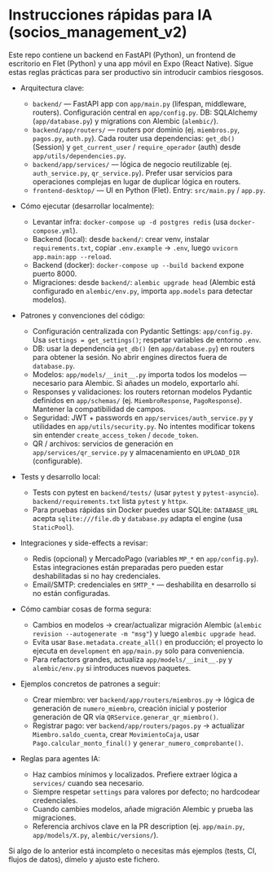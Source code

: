 <!-- .github/copilot-instructions.md - Instrucciones para agentes de IA trabajando en este repo -->

# Instrucciones rápidas para IA (socios_management_v2)

Este repo contiene un backend en FastAPI (Python), un frontend de escritorio en Flet (Python) y una app móvil en Expo (React Native). Sigue estas reglas prácticas para ser productivo sin introducir cambios riesgosos.

- Arquitectura clave:
  - `backend/` — FastAPI app con `app/main.py` (lifespan, middleware, routers). Configuración central en `app/config.py`. DB: SQLAlchemy (`app/database.py`) y migrations con Alembic (`alembic/`).
  - `backend/app/routers/` — routers por dominio (ej. `miembros.py`, `pagos.py`, `auth.py`). Cada router usa dependencias: `get_db()` (Session) y `get_current_user` / `require_operador` (auth) desde `app/utils/dependencies.py`.
  - `backend/app/services/` — lógica de negocio reutilizable (ej. `auth_service.py`, `qr_service.py`). Prefer usar servicios para operaciones complejas en lugar de duplicar lógica en routers.
  - `frontend-desktop/` — UI en Python (Flet). Entry: `src/main.py` / `app.py`.

- Cómo ejecutar (desarrollar localmente):
  - Levantar infra: `docker-compose up -d postgres redis` (usa `docker-compose.yml`).
  - Backend (local): desde `backend/`: crear venv, instalar `requirements.txt`, copiar `.env.example` → `.env`, luego `uvicorn app.main:app --reload`.
  - Backend (docker): `docker-compose up --build backend` expone puerto 8000.
  - Migraciones: desde `backend/`: `alembic upgrade head` (Alembic está configurado en `alembic/env.py`, importa `app.models` para detectar modelos).

- Patrones y convenciones del código:
  - Configuración centralizada con Pydantic Settings: `app/config.py`. Usa `settings = get_settings()`; respetar variables de entorno `.env`.
  - DB: usar la dependencia `get_db()` (en `app/database.py`) en routers para obtener la sesión. No abrir engines directos fuera de `database.py`.
  - Modelos: `app/models/__init__.py` importa todos los modelos — necesario para Alembic. Si añades un modelo, exportarlo ahí.
  - Responses y validaciones: los routers retornan modelos Pydantic definidos en `app/schemas/` (ej. `MiembroResponse`, `PagoResponse`). Mantener la compatibilidad de campos.
  - Seguridad: JWT + passwords en `app/services/auth_service.py` y utilidades en `app/utils/security.py`. No intentes modificar tokens sin entender `create_access_token` / `decode_token`.
  - QR / archivos: servicios de generación en `app/services/qr_service.py` y almacenamiento en `UPLOAD_DIR` (configurable).

- Tests y desarrollo local:
  - Tests con pytest en `backend/tests/` (usar `pytest` y `pytest-asyncio`). `backend/requirements.txt` lista `pytest` y `httpx`.
  - Para pruebas rápidas sin Docker puedes usar SQLite: `DATABASE_URL` acepta `sqlite:///file.db` y `database.py` adapta el engine (usa `StaticPool`).

- Integraciones y side-effects a revisar:
  - Redis (opcional) y MercadoPago (variables `MP_*` en `app/config.py`). Estas integraciones están preparadas pero pueden estar deshabilitadas si no hay credenciales.
  - Email/SMTP: credenciales en `SMTP_*` — deshabilita en desarrollo si no están configuradas.

- Cómo cambiar cosas de forma segura:
  - Cambios en modelos → crear/actualizar migración Alembic (`alembic revision --autogenerate -m "msg"`) y luego `alembic upgrade head`.
  - Evita usar `Base.metadata.create_all()` en producción; el proyecto lo ejecuta en `development` en `app/main.py` solo para conveniencia.
  - Para refactors grandes, actualiza `app/models/__init__.py` y `alembic/env.py` si introduces nuevos paquetes.

- Ejemplos concretos de patrones a seguir:
  - Crear miembro: ver `backend/app/routers/miembros.py` → lógica de generación de `numero_miembro`, creación inicial y posterior generación de QR vía `QRService.generar_qr_miembro()`.
  - Registrar pago: ver `backend/app/routers/pagos.py` → actualizar `Miembro.saldo_cuenta`, crear `MovimientoCaja`, usar `Pago.calcular_monto_final()` y `generar_numero_comprobante()`.

- Reglas para agentes IA:
  - Haz cambios mínimos y localizados. Prefiere extraer lógica a `services/` cuando sea necesario.
  - Siempre respetar `settings` para valores por defecto; no hardcodear credenciales.
  - Cuando cambies modelos, añade migración Alembic y prueba las migraciones.
  - Referencia archivos clave en la PR description (ej. `app/main.py`, `app/models/X.py`, `alembic/versions/`).

Si algo de lo anterior está incompleto o necesitas más ejemplos (tests, CI, flujos de datos), dímelo y ajusto este fichero.
